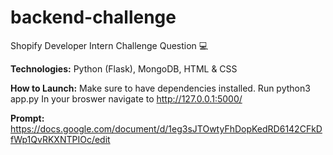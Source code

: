 # backend-challenge
Shopify Developer Intern Challenge Question 💻

**Technologies:**
Python (Flask), MongoDB, HTML & CSS

**How to Launch:**
Make sure to have dependencies installed. 
Run python3 app.py 
In your broswer navigate to http://127.0.0.1:5000/

**Prompt:**
https://docs.google.com/document/d/1eg3sJTOwtyFhDopKedRD6142CFkDfWp1QvRKXNTPIOc/edit

